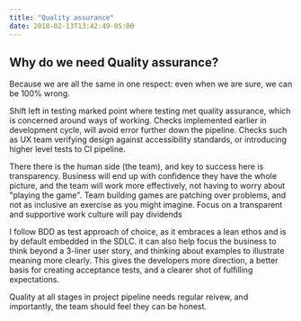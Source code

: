 ```yaml
---
title: "Quality assurance"
date: 2018-02-13T13:42:49-05:00
---
```

## Why do we need Quality assurance? 
Because we are all the same in one respect: even when we are sure, we can be 100% wrong.

Shift left in testing marked point where testing met quality assurance, which is concerned around ways of working. Checks implemented earlier in development cycle, will avoid error further down the pipeline. Checks such as UX team verifying design against accessibility standards, or introducing higher level tests to CI pipeline.

There there is the human side (the team), and key to success here is transparency. Business will end up with confidence they have the whole picture, and the team will work more effectively, not having to worry about "playing the game". Team building games are patching over problems, and not as inclusive an exercise as you might imagine. Focus on a transparent and supportive work culture will pay dividends

I follow BDD as test approach of choice, as it embraces a lean ethos and is by default embedded in the SDLC.  it can also help focus the business to think beyond a 3-liner user story, and thinking about examples to illustrate meaning more clearly. This gives the developers more direction, a better basis for creating acceptance tests, and a clearer shot of fulfilling expectations.

Quality at all stages in project pipeline needs regular reivew, and importantly, the team should feel they can be honest.
